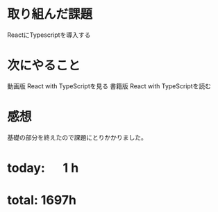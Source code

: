 # 取り組んだ課題
ReactにTypescriptを導入する

# 次にやること
動画版 React with TypeScriptを見る 書籍版 React with TypeScriptを読む

# 感想
基礎の部分を終えたので課題にとりかかりました。

# today: 　 1 h
# total: 1697h
